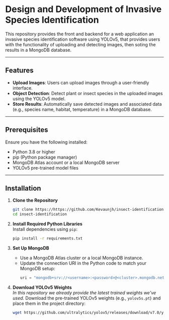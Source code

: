 # Design and Development of Invasive Species Identification

This repository provides the front and backend for a web application an invasive species identification software using YOLOv5, that provides users with the functionality of uploading and detecting images, then soting the results in a MongoDB database. 

---

## Features
- **Upload Images**: Users can upload images through a user-friendly interface.
- **Object Detection**: Detect plant or insect species in the uploaded images using the YOLOv5 model.
- **Store Results**: Automatically save detected images and associated data (e.g., species name, habitat, temperature) in a MongoDB database.

---

## Prerequisites
Ensure you have the following installed:

- Python 3.8 or higher
- pip (Python package manager)
- MongoDB Atlas account or a local MongoDB server
- YOLOv5 pre-trained model files

---

## Installation

1. **Clone the Repository**  
   ```bash
   git clone https://https://github.com/Kevaunjh/insect-identification.git
   cd insect-identification
   ```

2. **Install Required Python Libraries**  
   Install dependencies using `pip`:
   ```bash
   pip install -r requirements.txt
   ```

3. **Set Up MongoDB**  
   - Use a MongoDB Atlas cluster or a local MongoDB instance.
   - Update the connection URI in the Python code to match your MongoDB setup:
     ```python
     uri = "mongodb+srv://<username>:<password>@<cluster>.mongodb.net/?retryWrites=true&w=majority"
     ```

4. **Download YOLOv5 Weights**<br>
   *In this repository we already provide the latest trained weights we've used.*
   Download the pre-trained YOLOv5 weights (e.g., `yolov5s.pt`) and place them in the project directory:
   ```bash
   wget https://github.com/ultralytics/yolov5/releases/download/v7.0/yolov5s.pt
   ```


